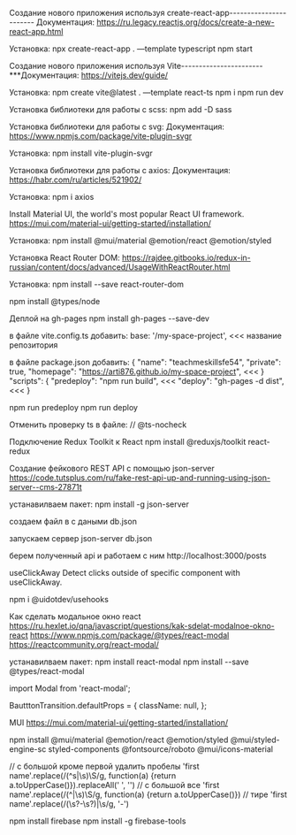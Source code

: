 Создание нового приложения используя create-react-app-----------------------
Документация:
https://ru.legacy.reactjs.org/docs/create-a-new-react-app.html

Установка:
npx create-react-app . —template typescript
npm start


Создание нового приложения используя Vite-----------------------
***Документация:
https://vitejs.dev/guide/

Установка:
npm create vite@latest . —template react-ts
npm i
npm run dev


Установка библиотеки для работы с scss:
npm add -D sass


Установка библиотеки для работы с svg:
Документация:
https://www.npmjs.com/package/vite-plugin-svgr

Установка:
npm install vite-plugin-svgr


Установка библиотеки для работы с axios:
Документация:
https://habr.com/ru/articles/521902/

Установка:
npm i axios


Install Material UI, the world's most popular React UI framework.
https://mui.com/material-ui/getting-started/installation/

Установка:
npm install @mui/material @emotion/react @emotion/styled


Установка React Router DOM:
https://rajdee.gitbooks.io/redux-in-russian/content/docs/advanced/UsageWithReactRouter.html

Установка:
npm install --save react-router-dom

npm install @types/node


Деплой на gh-pages
npm install gh-pages --save-dev

в файле vite.config.ts добавить:
  base: '/my-space-project', <<< название репозитория

в файле package.json добавить:
{
  "name": "teachmeskillsfe54",
  "private": true,
  "homepage": "https://arti876.github.io/my-space-project", <<<
}
    "scripts": {
    "predeploy": "npm run build", <<<
    "deploy": "gh-pages -d dist", <<<
    }

npm run predeploy
npm run deploy


Отменить проверку ts в файле:
// @ts-nocheck


Подключение Redux Toolkit к React
npm install @reduxjs/toolkit react-redux


Создание фейкового REST API с помощью json-server
https://code.tutsplus.com/ru/fake-rest-api-up-and-running-using-json-server--cms-27871t

устанавилваем пакет:
npm install -g json-server

создаем файл в с даными db.json

запускаем сервер
json-server db.json

берем полученный api и работаем с ним
http://localhost:3000/posts


useClickAway
Detect clicks outside of specific component with useClickAway.

npm i @uidotdev/usehooks


Как сделать модальное окно react
https://ru.hexlet.io/qna/javascript/questions/kak-sdelat-modalnoe-okno-react
https://www.npmjs.com/package/@types/react-modal
https://reactcommunity.org/react-modal/

устанавилваем пакет:
npm install react-modal
npm install --save @types/react-modal

import Modal from 'react-modal';

BautttonTransition.defaultProps = {
  className: null,
};


MUI
https://mui.com/material-ui/getting-started/installation/

npm install @mui/material @emotion/react @emotion/styled @mui/styled-engine-sc styled-components @fontsource/roboto @mui/icons-material


// с большой кроме первой удалить пробелы 'first name'.replace(/(^s|\s)\S/g, function(a) {return a.toUpperCase()}).replaceAll(' ', '')
// с большой все 'first name'.replace(/(^|\s)\S/g, function(a) {return a.toUpperCase()})
// тире 'first name'.replace(/(\s?-\s?)|\s/g, '-')

npm install firebase
npm install -g firebase-tools


